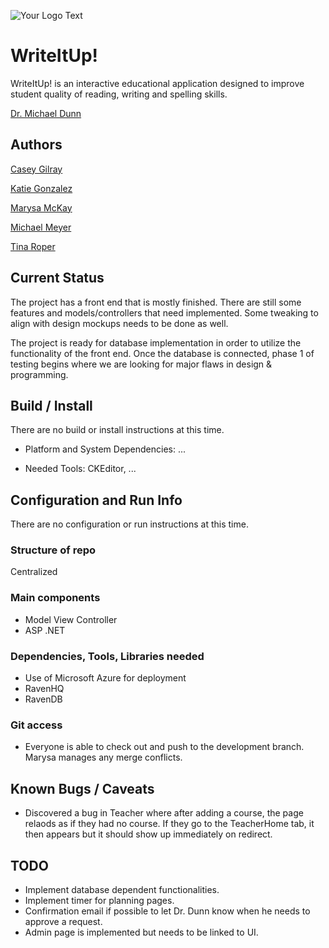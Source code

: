 ![Your Logo Text](http://encs.vancouver.wsu.edu/~k.gonzalez/Write.jpg)

# WriteItUp!

WriteItUp! is an interactive educational application designed to improve student quality of reading, writing and spelling skills.

[Dr. Michael Dunn](http://education.wsu.edu/directory/faculty/dunnm)

## Authors

[Casey Gilray](mailto:cgilray@gmail.com)

[Katie Gonzalez](mailto:kathrynn.gonzalez@gmail.com)

[Marysa McKay](mailto:marysam26@gmail.com)

[Michael Meyer](mailto:mm4223@yahoo.com)

[Tina Roper](mailto:troper17@comcast.net)

## Current Status

The project has a front end that is mostly finished. There are still some features and models/controllers that need implemented. Some tweaking to align with design mockups needs to be done as well.

The project is ready for database implementation in order to utilize the functionality of the front end. Once the database is connected, phase 1 of testing begins where we are looking for major flaws in design & programming.

## Build / Install

There are no build or install instructions at this time.

* Platform and System Dependencies: ...

* Needed Tools: CKEditor, ...

## Configuration and Run Info

There are no configuration or run instructions at this time.

### Structure of repo

Centralized

### Main components

* Model View Controller
* ASP .NET

### Dependencies, Tools, Libraries needed

* Use of Microsoft Azure for deployment
* RavenHQ
* RavenDB

### Git access

* Everyone is able to check out and push to the development branch. Marysa manages any merge conflicts.

## Known Bugs / Caveats

* Discovered a bug in Teacher where after adding a course, the page relaods as if they had no course. If they go to the TeacherHome tab, it then appears but it should show up immediately on redirect.


## TODO

* Implement database dependent functionalities.
* Implement timer for planning pages.
* Confirmation email if possible to let Dr. Dunn know when he needs to approve a request.
* Admin page is implemented but needs to be linked to UI.
